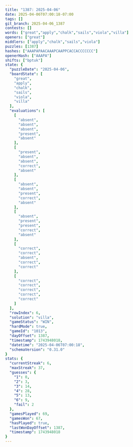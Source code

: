 ```yaml
---
title: "1387: 2025-04-06"
date: 2025-04-06T07:00:18-07:00
tags: []
git_branch: 2025-04-06_1387
contests: []
words: ["great","apply","chalk","sails","viola","villa"]
openers: ["great"]
middlers: ["apply","chalk","sails","viola"]
puzzles: [1387]
hashes: ["AAAPAPAACAAAPCAAPPCACCACCCCCCC"]
openerHash: ["AAAPA"]
shifts: ["bptuk"]
state: {
  "puzzleDate": "2025-04-06",
  "boardState": [
    "great",
    "apply",
    "chalk",
    "sails",
    "viola",
    "villa"
  ],
  "evaluations": [
    [
      "absent",
      "absent",
      "absent",
      "present",
      "absent"
    ],
    [
      "present",
      "absent",
      "absent",
      "correct",
      "absent"
    ],
    [
      "absent",
      "absent",
      "present",
      "correct",
      "absent"
    ],
    [
      "absent",
      "present",
      "present",
      "correct",
      "absent"
    ],
    [
      "correct",
      "correct",
      "absent",
      "correct",
      "correct"
    ],
    [
      "correct",
      "correct",
      "correct",
      "correct",
      "correct"
    ]
  ],
  "rowIndex": 6,
  "solution": "villa",
  "gameStatus": "WIN",
  "hardMode": true,
  "gameId": "1013",
  "dayOffset": 1387,
  "timestamp": 1743948018,
  "datetime": "2025-04-06T07:00:18",
  "schemaVersion": "0.31.0"
}
stats: {
  "currentStreak": 6,
  "maxStreak": 37,
  "guesses": {
    "1": 0,
    "2": 3,
    "3": 14,
    "4": 28,
    "5": 13,
    "6": 9,
    "fail": 2
  },
  "gamesPlayed": 69,
  "gamesWon": 67,
  "hasPlayed": true,
  "lastWonDayOffset": 1387,
  "timestamp": 1743948018
}
---
```

<!-- more -->
